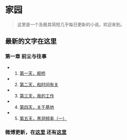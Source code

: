 # 家园 #

>这里是一个及极其简短几乎每日更新的小说。欢迎来到。

## 最新的文字在这里 ##

### 第一章 前尘与往事 ###
* 1. [第一天，舰桥](/Ch1/Day1.md "舰桥")
* 2. [第二天，和时间有关](/Ch1/Day2.md "时间的")
* 3. [第三天，我的工作](/Ch1/Day3.md "工作")
* 4. [第四天，关于基地](/Ch1/Day4.md "关于基地")
* 5. [第五天，黑洞频率（一）](/Ch1/Day5.md "黑洞频率一")

### 微博更新，在[这里](http://weibo.com/zzj666 "My Weibo on Sina.com") 还有[这里](http://t.qq.com/zhouzongjian "Also My Weibo on Tencent Web") ###
